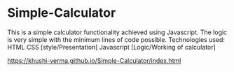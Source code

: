 # Simple-Calculator
This is a simple calculator functionality achieved using Javascript. The logic is very simple with the minimum lines of code possible.
Technologies used:
HTML
CSS [style/Presentation]
Javascript [Logic/Working of calculator]

https://khushi-verma.github.io/Simple-Calculator/index.html
